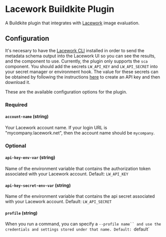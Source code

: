 # Lacework Buildkite Plugin

A Buildkite plugin that integrates with [Lacework](https://www.lacework.com/) image evaluation.

## Configuration

It's necesary to have the [Lacework CLI](https://docs.lacework.net/cli/) installed in order to send the metadata schema output into the Lacework UI so you can see the results, and the component to use. Currently, the plugin only supports the `sca` component.
You should add the secrets `LW_API_KEY` and `LW_API_SECRET` into your secret manager or environment hook. The value for these secrets can be obtained by following the instructions [here](https://docs.lacework.net/console/api-access-keys) to create an API key and then download it.

These are the available configuration options for the plugin.

### Required

#### `account-name` (string)

Your Lacework account name. If your login URL is "mycompany.lacework.net", then the account name should be `mycompany`.

### Optional

#### `api-key-env-var` (string)

Name of the environment variable that contains the authorization token associated with your Lacework account.
Default: `LW_API_KEY`

#### `api-key-secret-env-var` (string)

Name of the environment variable that contains the api secret associated with your Lacework account.
Default: `LW_API_SECRET`

#### `profile` (string)

When you run a command, you can specify a `--profile name`` and use the credentials and settings stored under that name.
Default: `default`

